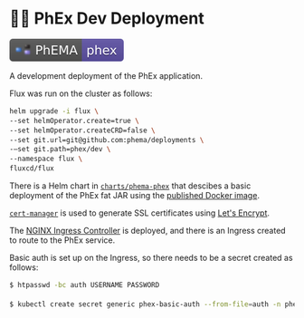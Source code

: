 # 🏃🏻‍ PhEx Dev Deployment

<a href="https://projectphema.org" alt="PhEx"><img src="../repo-badge.svg"/></a>

A development deployment of the PhEx application.

Flux was run on the cluster as follows:

```sh
helm upgrade -i flux \
--set helmOperator.create=true \
--set helmOperator.createCRD=false \
--set git.url=git@github.com:phema/deployments \
-—set git.path=phex/dev \
--namespace flux \
fluxcd/flux
```

There is a Helm chart in [`charts/phema-phex`](./charts/phema-phex/) that
descibes a basic deployment of the PhEx fat JAR using the [published Docker
image](https://bintray.com/beta/#/phema/docker/phema-phex?tab=overview).

[`cert-manager`](https://docs.cert-manager.io/) is used to generate SSL
certificates using [Let's Encrypt](https://letsencrypt.org/).

The [NGINX Ingress Controller](https://kubernetes.github.io/ingress-nginx/) is
 deployed, and there is an Ingress created to route to the PhEx service.

Basic auth is set up on the Ingress, so there needs to be a secret created as
follows:

```sh
$ htpasswd -bc auth USERNAME PASSWORD

$ kubectl create secret generic phex-basic-auth --from-file=auth -n phema
```